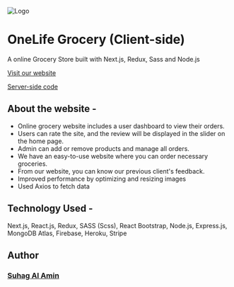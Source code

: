 ![Logo](https://i.ibb.co/4MvCZNN/logo.png)

# OneLife Grocery (Client-side)

A online Grocery Store built with Next.js, Redux, Sass and Node.js

[Visit our website](https://onelife-grocery.vercel.app/)

[Server-side code](https://github.com/developer-suhag/onelife-grocery-server)

## About the website -

- Online grocery website includes a user dashboard to view their orders.
- Users can rate the site, and the review will be displayed in the slider on the home page.
- Admin can add or remove products and manage all orders.
- We have an easy-to-use website where you can order necessary groceries.
- From our website, you can know our previous client's feedback.
- Improved performance by optimizing and resizing images
- Used Axios to fetch data

## Technology Used -

Next.js, React.js, Redux, SASS (Scss), React Bootstrap, Node.js, Express.js, MongoDB Atlas, Firebase, Heroku, Stripe

## Author

### [Suhag Al Amin](https://github.com/developer-suhag)

